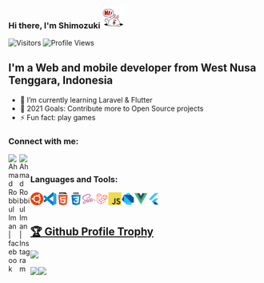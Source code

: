 <!--
**shimozuki/shimozuki** is a ✨ _special_ ✨ repository because its `README.md` (this file) appears on your GitHub profile.

<!-- More info, tips and tricks for making GitHub Profile README can be found in my article at https://towardsdatascience.com/build-a-stunning-readme-for-your-github-profile-9b80434fe5d7 -->



<!-- # Hii  <img src="202af01200210c11a68ca2da7ef03321.gif" width="50px"> -->

### Hi there, I'm Shimozuki<img src="202af01200210c11a68ca2da7ef03321.gif" width="50px">

![Visitors](https://visitor-badge.laobi.icu/badge?page_id=shimozuki&color=blue)
![Profile Views](https://komarev.com/ghpvc/?username=shimozuki)
## I'm a Web and mobile developer from West Nusa Tenggara, Indonesia
- 🌱 I’m currently learning Laravel & Flutter
- 🥅 2021 Goals: Contribute more to Open Source projects
- ⚡ Fun fact: play games

### Connect with me:

[<img align="left" alt="Ahmad Robbiul Iman | facebook" width="22px" src="https://cdn.cdnlogo.com/logos/f/91/facebook-icon.svg"/>][facebook]
[<img align="left" alt="Ahmad Robbiul Iman | Instagram" width="22px" src="https://cdn.cdnlogo.com/logos/i/4/instagram.svg"/>][instagram]

<br />

### Languages and Tools:

<img align="left" alt="Pop!_OS" width="26px" src="https://raw.githubusercontent.com/github/explore/80688e429a7d4ef2fca1e82350fe8e3517d3494d/topics/ubuntu/ubuntu.png" />
<img align="left" alt="Visual Studio Code" width="26px" src="https://raw.githubusercontent.com/github/explore/80688e429a7d4ef2fca1e82350fe8e3517d3494d/topics/visual-studio-code/visual-studio-code.png" />
<img align="left" alt="HTML5" width="26px" src="https://raw.githubusercontent.com/github/explore/80688e429a7d4ef2fca1e82350fe8e3517d3494d/topics/html/html.png" />
<img align="left" alt="CSS3" width="26px" src="https://raw.githubusercontent.com/github/explore/80688e429a7d4ef2fca1e82350fe8e3517d3494d/topics/css/css.png" />
<img align="left" alt="Sass" width="26px" src="https://raw.githubusercontent.com/github/explore/80688e429a7d4ef2fca1e82350fe8e3517d3494d/topics/sass/sass.png" />
<img align="left" alt="Laravel" width="26px" src="https://raw.githubusercontent.com/github/explore/80688e429a7d4ef2fca1e82350fe8e3517d3494d/topics/laravel/laravel.png" />
<img align="left" alt="JavaScript" width="26px" src="https://raw.githubusercontent.com/github/explore/80688e429a7d4ef2fca1e82350fe8e3517d3494d/topics/javascript/javascript.png" />
<img align="left" alt="Dart" width="26px" src="https://raw.githubusercontent.com/github/explore/80688e429a7d4ef2fca1e82350fe8e3517d3494d/topics/dart/dart.png" />
<img align="left" alt="Vue" width="26px" src="https://raw.githubusercontent.com/github/explore/80688e429a7d4ef2fca1e82350fe8e3517d3494d/topics/vue/vue.png" />
<img align="left" alt="Flutter" width="26px" src="https://raw.githubusercontent.com/github/explore/80688e429a7d4ef2fca1e82350fe8e3517d3494d/topics/flutter/flutter.png" />

<br /> <br/>

<a href="https://github.com/ryo-ma/github-profile-trophy"><h2>🏆 Github Profile Trophy</h2></a>
<a href="https://github.com/ryo-ma/github-profile-trophy">
  <img width=800 src="https://github-profile-trophy.vercel.app/?username=shimozuki&column=8&theme=gruvbox&no-frame=true"/>
</a>

[facebook]: https://www.facebook.com/bi.raja.13/
[instagram]: https://www.instagram.com/r.obbiul.013/
<div>
  <img height="170" align="left" src="https://github-readme-stats.vercel.app/api?username=shimozuki&bg_color=30,FFC145, 5B5F97&title_color=fff&text_color=fff" />
  <img src="https://github-readme-stats.vercel.app/api/top-langs/?username=shimozuki&bg_color=30,f6f6f6,833ab4&title_color=fff&text_color=fff&layout=compact" />
</div>
   
